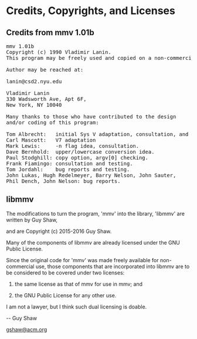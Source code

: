 # Credits, Copyrights, and Licenses

## Credits from mmv 1.01b

<pre>
mmv 1.01b
Copyright (c) 1990 Vladimir Lanin.
This program may be freely used and copied on a non-commercial basis.

Author may be reached at:

lanin@csd2.nyu.edu

Vladimir Lanin
330 Wadsworth Ave, Apt 6F,
New York, NY 10040

Many thanks to those who have contributed to the design
and/or coding of this program:

Tom Albrecht:   initial Sys V adaptation, consultation, and testing
Carl Mascott:   V7 adaptation
Mark Lewis:     -n flag idea, consultation.
Dave Bernhold:  upper/lowercase conversion idea.
Paul Stodghill: copy option, argv[0] checking.
Frank Fiamingo: consultation and testing.
Tom Jordahl:    bug reports and testing.
John Lukas, Hugh Redelmeyer, Barry Nelson, John Sauter,
Phil Dench, John Nelson: bug reports.
</pre>


## libmmv

The modifications to turn the program, 'mmv' into the library, 'libmmv'
are written by Guy Shaw,

and are Copyright (c) 2015-2016 Guy Shaw.

Many of the components of libmmv are already licensed
under the GNU Public License.

Since the original code for 'mmv' was made freely available
for non-commercial use, those components that are incorporated
into libmmv are to be considered to be covered under two licenses:

  1. the same license as that of mmv for use in mmv; and

  2. the GNU Public License for any other use.

I am not a lawyer, but I think such dual licensing is doable.


-- Guy Shaw

   gshaw@acm.org

